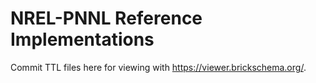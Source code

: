# NREL-PNNL Reference Implementations

Commit TTL files here for viewing with https://viewer.brickschema.org/.
